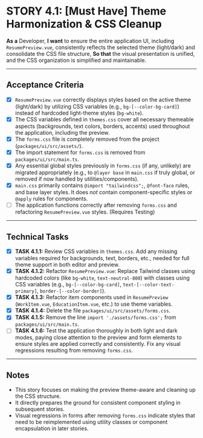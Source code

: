 # STORY 4.1: [Must Have] Theme Harmonization & CSS Cleanup

**As a** Developer,
**I want** to ensure the entire application UI, including `ResumePreview.vue`, consistently reflects the selected theme (light/dark) and consolidate the CSS file structure,
**So that** the visual presentation is unified, and the CSS organization is simplified and maintainable.

---

## Acceptance Criteria

-   [X] `ResumePreview.vue` correctly displays styles based on the active theme (light/dark) by utilizing CSS variables (e.g., `bg-[--color-bg-card]`) instead of hardcoded light-theme styles (`bg-white`).
-   [X] The CSS variables defined in `themes.css` cover all necessary themeable aspects (backgrounds, text colors, borders, accents) used throughout the application, including the preview.
-   [X] The `forms.css` file is completely removed from the project (`packages/ui/src/assets/`).
-   [X] The import statement for `forms.css` is removed from `packages/ui/src/main.ts`.
-   [X] Any essential global styles previously in `forms.css` (if any, unlikely) are migrated appropriately (e.g., to `@layer base` in `main.css` if truly global, or removed if now handled by utilities/components).
-   [X] `main.css` primarily contains `@import "tailwindcss";`, `@font-face` rules, and base layer styles. It does *not* contain component-specific styles or `@apply` rules for components.
-   [ ] The application functions correctly after removing `forms.css` and refactoring `ResumePreview.vue` styles. (Requires Testing)

---

## Technical Tasks

-   [X] **TASK 4.1.1:** Review CSS variables in `themes.css`. Add any missing variables required for backgrounds, text, borders, etc., needed for full theme support in both editor and preview.
-   [X] **TASK 4.1.2:** Refactor `ResumePreview.vue`: Replace Tailwind classes using hardcoded colors (like `bg-white`, `text-neutral-800`) with classes using CSS variables (e.g., `bg-[--color-bg-card]`, `text-[--color-text-primary]`, `border-[--color-border]`).
-   [X] **TASK 4.1.3:** Refactor item components used in `ResumePreview` (`WorkItem.vue`, `EducationItem.vue`, etc.) to use theme variables.
-   [X] **TASK 4.1.4:** Delete the file `packages/ui/src/assets/forms.css`.
-   [X] **TASK 4.1.5:** Remove the line `import './assets/forms.css';` from `packages/ui/src/main.ts`.
-   [ ] **TASK 4.1.6:** Test the application thoroughly in both light and dark modes, paying close attention to the preview and form elements to ensure styles are applied correctly and consistently. Fix any visual regressions resulting from removing `forms.css`.

---

## Notes

-   This story focuses on making the preview theme-aware and cleaning up the CSS structure.
-   It directly prepares the ground for consistent component styling in subsequent stories.
-   Visual regressions in forms after removing `forms.css` indicate styles that need to be reimplemented using utility classes or component encapsulation in later stories. 